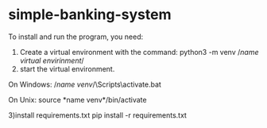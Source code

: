 # simple-banking-system
To install and run the program, you need:
1) Create a virtual environment with the command:
python3 -m venv /*name virtual envirinment*/
2) start the virtual environment.

On Windows:
/*name venv*/\Scripts\activate.bat

On Unix:
source \*name venv*\/bin/activate

3)install requirements.txt
pip install -r requirements.txt
